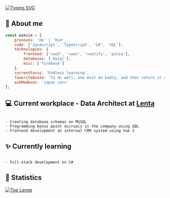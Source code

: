 
[![Typing SVG](https://readme-typing-svg.demolab.com?font=Fira+Code&size=40&pause=5000&random=false&width=1000&height=70&lines=Hi%2C+my+name+is+Maksim)](https://git.io/typing-svg)
## :safety_vest: About me
```javascript
const maksim = {
    pronouns: 'He' | 'Him',
    code: ['Javascript', 'TypeScript', 'C#', 'SQL'],
    technologies: {
        frontend: ['vue3', 'vuex', 'vuetify', 'pinia'],
        databases: ['mssql'],
        misc: ['firebase']
    },
    currentFocus: 'Endless learning',
    favoriteQuote: 'To do well, one must do badly, and then return it as it was',
    askMeAbout: 'japan cars'
};
```
## 💻 Current workplace - Data Architect at [Lenta](https://lenta.com/)

```

- Creating database schemas on MSSQL
- Programming bonus point accruals in the company using SQL
- Frontend development an internal CRM system using Vue 3

```
## :sparkles: Currently learning

```

- Full-stack development on C#

```
## :triangular_flag_on_post: Statistics
[![Top Langs](https://github-readme-stats.vercel.app/api/top-langs/?username=AustinTrueFalse)](https://github.com/anuraghazra/github-readme-stats)
